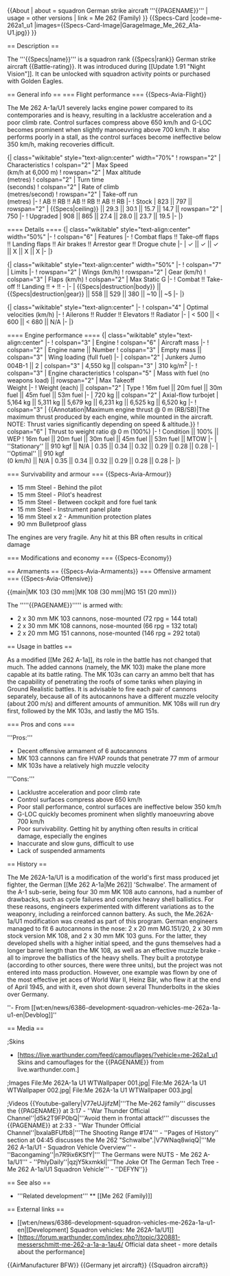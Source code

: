 {{About
| about = squadron German strike aircraft '''{{PAGENAME}}'''
| usage = other versions
| link = Me 262 (Family)
}}
{{Specs-Card
|code=me-262a1_u1
|images={{Specs-Card-Image|GarageImage_Me_262_A1a-U1.jpg}}
}}

== Description ==
<!-- ''In the description, the first part should be about the history of and the creation and combat usage of the aircraft, as well as its key features. In the second part, tell the reader about the aircraft in the game. Insert a screenshot of the vehicle, so that if the novice player does not remember the vehicle by name, he will immediately understand what kind of vehicle the article is talking about.'' -->
The '''{{Specs|name}}''' is a squadron rank {{Specs|rank}} German strike aircraft {{Battle-rating}}. It was introduced during [[Update 1.91 "Night Vision"]]. It can be unlocked with squadron activity points or purchased with Golden Eagles.

== General info ==
=== Flight performance ===
{{Specs-Avia-Flight}}
<!-- ''Describe how the aircraft behaves in the air. Speed, manoeuvrability, acceleration and allowable loads - these are the most important characteristics of the vehicle.'' -->
The Me 262 A-1a/U1 severely lacks engine power compared to its contemporaries and is heavy, resulting in a lacklustre acceleration and a poor climb rate. Control surfaces compress above 650 km/h and G-LOC becomes prominent when slightly manoeuvring above 700 km/h. It also performs poorly in a stall, as the control surfaces become ineffective below 350 km/h, making recoveries difficult. 

{| class="wikitable" style="text-align:center" width="70%"
! rowspan="2" | Characteristics
! colspan="2" | Max Speed<br>(km/h at 6,000 m)
! rowspan="2" | Max altitude<br>(metres)
! colspan="2" | Turn time<br>(seconds)
! colspan="2" | Rate of climb<br>(metres/second)
! rowspan="2" | Take-off run<br>(metres)
|-
! AB !! RB !! AB !! RB !! AB !! RB
|-
! Stock
| 823 || 797 || rowspan="2" | {{Specs|ceiling}} || 29.3 || 30.1 || 15.7 || 14.7 || rowspan="2" | 750
|-
! Upgraded
| 908 || 865 || 27.4 || 28.0 || 23.7 || 19.5
|-
|}

==== Details ====
{| class="wikitable" style="text-align:center" width="50%"
|-
! colspan="6" | Features
|-
! Combat flaps !! Take-off flaps !! Landing flaps !! Air brakes !! Arrestor gear !! Drogue chute
|-
| ✓ || ✓ || ✓ || X || X || X     <!-- ✓ -->
|-
|}

{| class="wikitable" style="text-align:center" width="50%"
|-
! colspan="7" | Limits
|-
! rowspan="2" | Wings (km/h)
! rowspan="2" | Gear (km/h)
! colspan="3" | Flaps (km/h)
! colspan="2" | Max Static G
|-
! Combat !! Take-off !! Landing !! + !! -
|-
| {{Specs|destruction|body}} || {{Specs|destruction|gear}} || 558 || 529 || 380 || ~10 || ~5
|-
|}

{| class="wikitable" style="text-align:center"
|-
! colspan="4" | Optimal velocities (km/h)
|-
! Ailerons !! Rudder !! Elevators !! Radiator
|-
| < 500 || < 600 || < 680 || N/A
|-
|}

==== Engine performance ====
{| class="wikitable" style="text-align:center"
|-
! colspan="3" | Engine
! colspan="6" | Aircraft mass
|-
! colspan="2" | Engine name || Number
! colspan="3" | Empty mass || colspan="3" | Wing loading (full fuel)
|-
| colspan="2" | Junkers Jumo 004B-1 || 2
| colspan="3" | 4,550 kg || colspan="3" | 310 kg/m<sup>2</sup>
|-
! colspan="3" | Engine characteristics
! colspan="5" | Mass with fuel (no weapons load) || rowspan="2" | Max Takeoff<br />Weight
|-
! Weight (each) || colspan="2" | Type
! 16m fuel || 20m fuel || 30m fuel || 45m fuel || 53m fuel
|-
| 720 kg || colspan="2" | Axial-flow turbojet
| 5,164 kg || 5,311 kg || 5,679 kg || 6,231 kg || 6,525 kg || 6,520 kg
|-
! colspan="3" | {{Annotation|Maximum engine thrust @ 0 m (RB/SB)|The maximum thrust produced by each engine, while mounted in the aircraft. NOTE: Thrust varies significantly depending on speed & altitude.}}
! colspan="6" | Thrust to weight ratio @ 0 m (100%)
|-
! Condition || 100% || WEP
! 16m fuel || 20m fuel || 30m fuel || 45m fuel || 53m fuel || MTOW
|-
| ''Stationary'' || 910 kgf || N/A
| 0.35 || 0.34 || 0.32 || 0.29 || 0.28 || 0.28
|-
| ''Optimal'' || 910 kgf<br />(0 km/h) || N/A
| 0.35 || 0.34 || 0.32 || 0.29 || 0.28 || 0.28
|-
|}

=== Survivability and armour ===
{{Specs-Avia-Armour}}
<!-- ''Examine the survivability of the aircraft. Note how vulnerable the structure is and how secure the pilot is, whether the fuel tanks are armoured, etc. Describe the armour, if there is any, and also mention the vulnerability of other critical aircraft systems.'' -->

* 15 mm Steel - Behind the pilot
* 15 mm Steel - Pilot's headrest
* 15 mm Steel - Between cockpit and fore fuel tank
* 15 mm Steel - Instrument panel plate
* 16 mm Steel x 2 - Ammunition protection plates
* 90 mm Bulletproof glass

The engines are very fragile. Any hit at this BR often results in critical damage

=== Modifications and economy ===
{{Specs-Economy}}

== Armaments ==
{{Specs-Avia-Armaments}}
=== Offensive armament ===
{{Specs-Avia-Offensive}}
<!-- ''Describe the offensive armament of the aircraft, if any. Describe how effective the cannons and machine guns are in a battle, and also what belts or drums are better to use. If there is no offensive weaponry, delete this subsection.'' -->
{{main|MK 103 (30 mm)|MK 108 (30 mm)|MG 151 (20 mm)}}

The '''''{{PAGENAME}}''''' is armed with:

* 2 x 30 mm MK 103 cannons, nose-mounted (72 rpg = 144 total)
* 2 x 30 mm MK 108 cannons, nose-mounted (66 rpg = 132 total)
* 2 x 20 mm MG 151 cannons, nose-mounted (146 rpg = 292 total)

== Usage in battles ==
<!-- ''Describe the tactics of playing in the aircraft, the features of using aircraft in a team and advice on tactics. Refrain from creating a "guide" - do not impose a single point of view, but instead, give the reader food for thought. Examine the most dangerous enemies and give recommendations on fighting them. If necessary, note the specifics of the game in different modes (AB, RB, SB).'' -->

As a modified [[Me 262 A-1a]], its role in the battle has not changed that much. The added cannons (namely, the MK 103) make the plane more capable at its battle rating. The MK 103s can carry an ammo belt that has the capability of penetrating the roofs of some tanks when playing in Ground Realistic battles. It is advisable to fire each pair of cannons separately, because all of its autocannons have a different muzzle velocity (about 200 m/s) and different amounts of ammunition. MK 108s will run dry first, followed by the MK 103s, and lastly the MG 151s.

=== Pros and cons ===
<!-- ''Summarise and briefly evaluate the vehicle in terms of its characteristics and combat effectiveness. Mark its pros and cons in the bulleted list. Try not to use more than 6 points for each of the characteristics. Avoid using categorical definitions such as "bad", "good" and the like - use substitutions with softer forms such as "inadequate" and "effective".'' -->

'''Pros:'''

* Decent offensive armament of 6 autocannons
* MK 103 cannons can fire HVAP rounds that penetrate 77 mm of armour
* MK 103s have a relatively high muzzle velocity

'''Cons:'''

* Lacklustre acceleration and poor climb rate
* Control surfaces compress above 650 km/h
* Poor stall performance, control surfaces are ineffective below 350 km/h
* G-LOC quickly becomes prominent when slightly manoeuvring above 700 km/h
* Poor survivability. Getting hit by anything often results in critical damage, especially the engines
* Inaccurate and slow guns, difficult to use
* Lack of suspended armaments

== History ==
<!-- ''Describe the history of the creation and combat usage of the aircraft in more detail than in the introduction. If the historical reference turns out to be too long, take it to a separate article, taking a link to the article about the vehicle and adding a block "/History" (example: <nowiki>https://wiki.warthunder.com/(Vehicle-name)/History</nowiki>) and add a link to it here using the <code>main</code> template. Be sure to reference text and sources by using <code><nowiki><ref></ref></nowiki></code>, as well as adding them at the end of the article with <code><nowiki><references /></nowiki></code>. This section may also include the vehicle's dev blog entry (if applicable) and the in-game encyclopedia description (under <code><nowiki>=== In-game description ===</nowiki></code>, also if applicable).'' -->

The Me 262A-1a/U1 is a modification of the world's first mass produced jet fighter, the German [[Me 262 A-1a|Me 262]] 'Schwalbe'. The armament of the A-1 sub-serie, being four 30 mm MK 108 auto cannons, had a number of drawbacks, such as cycle failures and complex heavy shell ballistics. For these reasons, engineers experimented with different variations as to the weaponry, including a reinforced cannon battery. As such, the Me.262A-1a/U1 modification was created as part of this program. German engineers managed to fit 6 autocannons in the nose: 2 x 20 mm MG.151/20, 2 x 30 mm stock version MK 108, and 2 x 30 mm MK 103 guns. For the latter, they developed shells with a higher initial speed, and the guns themselves had a longer barrel length than the MK 108, as well as an effective muzzle brake - all to improve the ballistics of the heavy shells. They built a prototype (according to other sources, there were three units), but the project was not entered into mass production. However, one example was flown by one of the most effective jet aces of World War II, Heinz Bär, who flew it at the end of April 1945, and with it, even shot down several Thunderbolts in the skies over Germany.

''- From [[wt:en/news/6386-development-squadron-vehicles-me-262a-1a-u1-en|Devblog]]''

== Media ==
<!-- ''Excellent additions to the article would be video guides, screenshots from the game, and photos.'' -->

;Skins

* [https://live.warthunder.com/feed/camouflages/?vehicle=me-262a1_u1 Skins and camouflages for the {{PAGENAME}} from live.warthunder.com.]

;Images
<gallery mode="packed" caption="Me 262 A-1a/U1 Devblog Images" heights="200">
File:Me 262A-1a U1 WTWallpaper 001.jpg|
File:Me 262A-1a U1 WTWallpaper 002.jpg|
File:Me 262A-1a U1 WTWallpaper 003.jpg|
</gallery>

;Videos
{{Youtube-gallery|V77eUJjifzM|'''The Me-262 family''' discusses the {{PAGENAME}} at 3:17 - ''War Thunder Official Channel''|d5k2T9FP0bQ|'''Avoid them in frontal attack!''' discusses the {{PAGENAME}} at 2:33 - ''War Thunder Official Channel''|bxalaBFUfb8|'''The Shooting Range #174''' - ''Pages of History'' section at 04:45 discusses the Me 262 "Schwalbe".|V7WNaq8wiqQ|'''Me 262 A-1a/U1 - Squadron Vehicle Overview''' - ''Bacongaming''|n7R9ix6KSfY|''' The Germans were NUTS - Me 262 A-1a/U1''' - ''PhlyDaily''|qzjY5kxmkkI|'''The Joke Of The German Tech Tree - Me 262 A-1a/U1 Squadron Vehicle''' - ''DEFYN''}}

== See also ==
<!--''Links to the articles on the War Thunder Wiki that you think will be useful for the reader, for example:''
* ''reference to the series of the aircraft;''
* ''links to approximate analogues of other nations and research trees.''-->

* '''Related development'''
** [[Me 262 (Family)]]

== External links ==
<!-- ''Paste links to sources and external resources, such as:''
* ''topic on the official game forum;''
* ''other literature.'' -->

* [[wt:en/news/6386-development-squadron-vehicles-me-262a-1a-u1-en|[Development<nowiki>]</nowiki> Squadron vehicles: Me 262A-1a/U1]]
* [https://forum.warthunder.com/index.php?/topic/320881-messerschmitt-me-262-a-1a-a-1au4/ Official data sheet - more details about the performance]

{{AirManufacturer BFW}}
{{Germany jet aircraft}}
{{Squadron aircraft}}